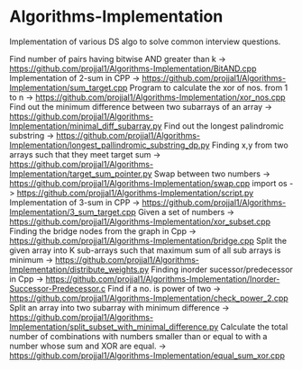 # Algorithms-Implementation
Implementation of various DS algo to solve common interview questions.

Find number of pairs having bitwise AND greater than k
 -> https://github.com/projjal1/Algorithms-Implementation/BitAND.cpp
Implementation of 2-sum in CPP
 -> https://github.com/projjal1/Algorithms-Implementation/sum_target.cpp
Program to calculate the xor of nos. from 1 to n
 -> https://github.com/projjal1/Algorithms-Implementation/xor_nos.cpp
Find out the minimum difference between two subarrays of an array
 -> https://github.com/projjal1/Algorithms-Implementation/minimal_diff_subarray.py
Find out the longest palindromic substring
 -> https://github.com/projjal1/Algorithms-Implementation/longest_pallindromic_substring_dp.py
Finding x,y from two arrays such that they meet target sum
 -> https://github.com/projjal1/Algorithms-Implementation/target_sum_pointer.py
Swap between two numbers 
 -> https://github.com/projjal1/Algorithms-Implementation/swap.cpp
import os
 -> https://github.com/projjal1/Algorithms-Implementation/script.py
Implementation of 3-sum in CPP
 -> https://github.com/projjal1/Algorithms-Implementation/3_sum_target.cpp
Given a set of numbers 
 -> https://github.com/projjal1/Algorithms-Implementation/xor_subset.cpp
Finding the bridge nodes from the graph in Cpp
 -> https://github.com/projjal1/Algorithms-Implementation/bridge.cpp
Split the given array into K sub-arrays such that maximum sum of all sub arrays is minimum
 -> https://github.com/projjal1/Algorithms-Implementation/distribute_weights.py
Finding inorder sucessor/predecessor in Cpp
 -> https://github.com/projjal1/Algorithms-Implementation/Inorder-Successor-Predecessor.c
Find if a no. is power of two
 -> https://github.com/projjal1/Algorithms-Implementation/check_power_2.cpp
Split an array into two subarray with minimum difference
 -> https://github.com/projjal1/Algorithms-Implementation/split_subset_with_minimal_difference.py
Calculate the total number of combinations with numbers smaller than or equal to with a number  whose sum and XOR are equal.
 -> https://github.com/projjal1/Algorithms-Implementation/equal_sum_xor.cpp
